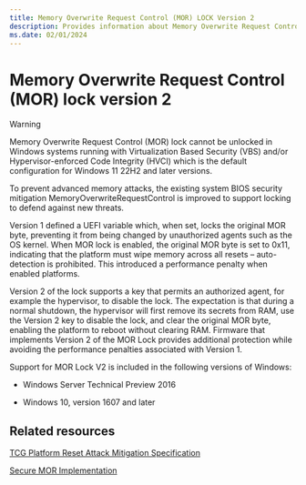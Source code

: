 ```yaml
---
title: Memory Overwrite Request Control (MOR) LOCK Version 2
description: Provides information about Memory Overwrite Request Control (MOR) LOCK version 2.
ms.date: 02/01/2024
---
```


# Memory Overwrite Request Control (MOR) lock version 2

> [!WARNING]
> Memory Overwrite Request Control (MOR) lock cannot be unlocked in Windows systems running with Virtualization Based Security (VBS) and/or Hypervisor-enforced Code Integrity (HVCI) which is the default configuration for Windows 11 22H2 and later versions.

To prevent advanced memory attacks, the existing system BIOS security mitigation MemoryOverwriteRequestControl is improved to support locking to defend against new threats.

Version 1 defined a UEFI variable which, when set, locks the original MOR byte, preventing it from being changed by unauthorized agents such as the OS kernel. When MOR lock is enabled, the original MOR byte is set to 0x11, indicating that the platform must wipe memory across all resets – auto-detection is prohibited. This introduced a performance penalty when enabled platforms.

Version 2 of the lock supports a key that permits an authorized agent, for example the hypervisor, to disable the lock. The expectation is that during a normal shutdown, the hypervisor will first remove its secrets from RAM, use the Version 2 key to disable the lock, and clear the original MOR byte, enabling the platform to reboot without clearing RAM. Firmware that implements Version 2 of the MOR Lock provides additional protection while avoiding the performance penalties associated with Version 1.

Support for MOR Lock V2 is included in the following versions of Windows:

- Windows Server Technical Preview 2016

- Windows 10, version 1607 and later

## Related resources

[TCG Platform Reset Attack Mitigation Specification](https://www.trustedcomputinggroup.org/wp-content/uploads/Platform-Reset-Attack-Mitigation-Specification.pdf)

[Secure MOR Implementation](./device-guard-requirements.md)

